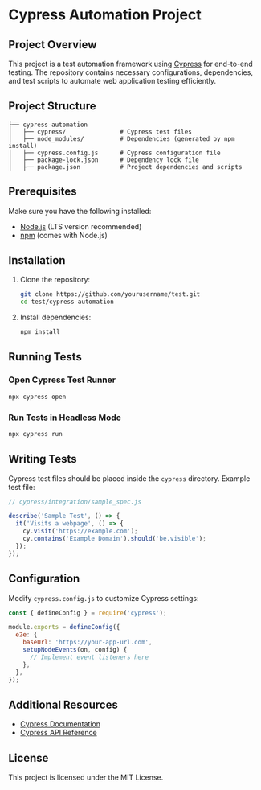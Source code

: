 # Cypress Automation Project

## Project Overview
This project is a test automation framework using [Cypress](https://www.cypress.io/) for end-to-end testing. The repository contains necessary configurations, dependencies, and test scripts to automate web application testing efficiently.

## Project Structure
```
├── cypress-automation
│   ├── cypress/               # Cypress test files
│   ├── node_modules/          # Dependencies (generated by npm install)
│   ├── cypress.config.js      # Cypress configuration file
│   ├── package-lock.json      # Dependency lock file
│   ├── package.json           # Project dependencies and scripts
```

## Prerequisites
Make sure you have the following installed:
- [Node.js](https://nodejs.org/) (LTS version recommended)
- [npm](https://www.npmjs.com/) (comes with Node.js)

## Installation
1. Clone the repository:
   ```sh
   git clone https://github.com/yourusername/test.git
   cd test/cypress-automation
   ```
2. Install dependencies:
   ```sh
   npm install
   ```

## Running Tests
### Open Cypress Test Runner
```sh
npx cypress open
```

### Run Tests in Headless Mode
```sh
npx cypress run
```

## Writing Tests
Cypress test files should be placed inside the `cypress` directory.
Example test file:
```javascript
// cypress/integration/sample_spec.js

describe('Sample Test', () => {
  it('Visits a webpage', () => {
    cy.visit('https://example.com');
    cy.contains('Example Domain').should('be.visible');
  });
});
```

## Configuration
Modify `cypress.config.js` to customize Cypress settings:
```javascript
const { defineConfig } = require('cypress');

module.exports = defineConfig({
  e2e: {
    baseUrl: 'https://your-app-url.com',
    setupNodeEvents(on, config) {
      // Implement event listeners here
    },
  },
});
```

## Additional Resources
- [Cypress Documentation](https://docs.cypress.io/)
- [Cypress API Reference](https://docs.cypress.io/api/table-of-contents)

## License
This project is licensed under the MIT License.
